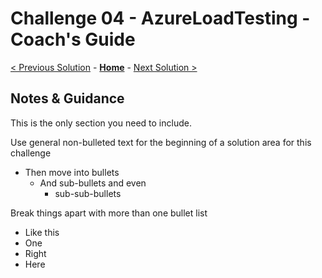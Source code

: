 # Challenge 04 - AzureLoadTesting - Coach's Guide 

[< Previous Solution](./Solution-03.md) - **[Home](./README.md)** - [Next Solution >](./Solution-05.md)

## Notes & Guidance
This is the only section you need to include.

Use general non-bulleted text for the beginning of a solution area for this challenge
- Then move into bullets
    - And sub-bullets and even
        - sub-sub-bullets

Break things apart with more than one bullet list
- Like this 
- One
- Right
- Here
